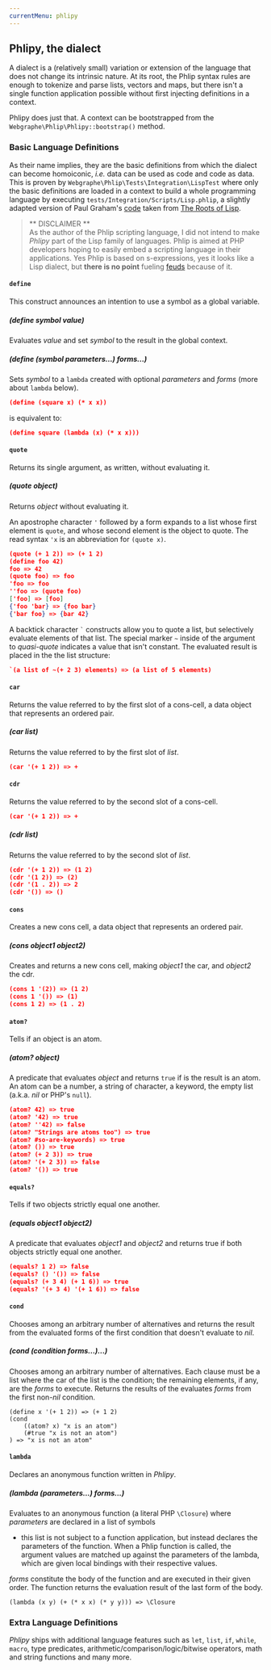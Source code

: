 ```yaml
---
currentMenu: phlipy
---
```

## Phlipy, the dialect

A dialect is a (relatively small) variation or extension of the language that does not change its intrinsic nature.
At its root, the Phlip syntax rules are enough to tokenize and parse lists, vectors and maps, but there isn't
a single function application possible without first injecting definitions in a context.

Phlipy does just that. A context can be bootstrapped from the `Webgraphe\Phlip\Phlipy::bootstrap()` method.

### Basic Language Definitions

As their name implies, they are the basic definitions from which the dialect can become homoiconic, _i.e._ data can be
used as code and code as data. This is proven by `Webgraphe\Phlip\Tests\Integration\LispTest` where only the basic
definitions are loaded in a context to build a whole programming language by executing
`tests/Integration/Scripts/Lisp.phlip`, a slightly adapted version of Paul Graham's
[code](http://lib.store.yahoo.net/lib/paulgraham/jmc.lisp) taken from
[The Roots of Lisp]((http://www.paulgraham.com/rootsoflisp.html)).

> ** DISCLAIMER **<br>
As the author of the Phlip scripting language, I did not intend to make _Phlipy_ part of the Lisp
family of languages. Phlip is aimed at PHP developers hoping to easily embed a scripting language in their applications.
Yes Phlip is based on s-expressions, yes it looks like a Lisp dialect, but **there is no point** fueling
[feuds](http://wiki.c2.com/?HolyWar) because of it.

#### `define`

This construct announces an intention to use a symbol as a global variable.

##### (**define** *symbol* *value*)

Evaluates *value* and set *symbol* to the result in the global context.

##### (**define** (*symbol* *parameters*...) *forms*...)

Sets *symbol* to a `lambda` created with optional *parameters* and *forms* (more about `lambda` below).

```json
(define (square x) (* x x))
```
is equivalent to:
```json
(define square (lambda (x) (* x x)))
```

#### `quote`

Returns its single argument, as written, without evaluating it.

##### (**quote** *object*)

Returns *object* without evaluating it.

An apostrophe character `'` followed by a form expands to a list whose first element is `quote`, and whose second
element is the object to quote. The read syntax `'x` is an abbreviation for `(quote x)`.

```json
(quote (+ 1 2)) => (+ 1 2)
(define foo 42)
foo => 42
(quote foo) => foo
'foo => foo
''foo => (quote foo)
['foo] => [foo]
{'foo 'bar} => {foo bar}
{'bar foo} => {bar 42}
```

A backtick character `` ` `` constructs allow you to quote a list, but selectively evaluate elements of that list. The
special marker `~` inside of the argument to _quasi-quote_ indicates a value that isn't constant. The evaluated result
is placed in the the list structure:

```json
`(a list of ~(+ 2 3) elements) => (a list of 5 elements)
```

#### `car`

Returns the value referred to by the first slot of a cons-cell, a data object that represents an ordered pair.

##### (**car** *list*)

Returns the value referred to by the first slot of *list*.

```json
(car '(+ 1 2)) => +
```

#### `cdr`

Returns the value referred to by the second slot of a cons-cell.

```json
(car '(+ 1 2)) => +
```

##### (**cdr** *list*)

Returns the value referred to by the second slot of *list*.

```json
(cdr '(+ 1 2)) => (1 2)
(cdr '(1 2)) => (2)
(cdr '(1 . 2)) => 2
(cdr '()) => ()
```

#### `cons`

Creates a new cons cell, a data object that represents an ordered pair.

##### (**cons** *object1* *object2*)

Creates and returns a new cons cell, making *object1* the car, and *object2* the cdr.

```json
(cons 1 '(2)) => (1 2)
(cons 1 '()) => (1)
(cons 1 2) => (1 . 2)
```

#### `atom?`

Tells if an object is an atom.

##### (**atom?** *object*)

A predicate that evaluates *object* and returns `true` if is the result is an atom. An atom can be a number, a string
of character, a keyword, the empty list (a.k.a. *nil* or PHP's `null`).

```json
(atom? 42) => true
(atom? '42) => true
(atom? ''42) => false
(atom? "Strings are atoms too") => true
(atom? #so-are-keywords) => true
(atom? ()) => true
(atom? (+ 2 3)) => true
(atom? '(+ 2 3)) => false
(atom? '()) => true
```

#### `equals?`

Tells if two objects strictly equal one another.

##### (**equals** *object1* *object2*)

A predicate that evaluates *object1* and *object2* and returns true if both objects strictly equal one another.

```json
(equals? 1 2) => false
(equals? () '()) => false
(equals? (+ 3 4) (+ 1 6)) => true
(equals? '(+ 3 4) '(+ 1 6)) => false
```

#### `cond`

Chooses among an arbitrary number of alternatives and returns the result from the evaluated forms of the first condition
that doesn't evaluate to *nil*.

##### (**cond** (*condition* *forms*...)...)

Chooses among an arbitrary number of alternatives. Each clause must be a list where the car of the list is the
condition; the remaining elements, if any, are the *forms* to execute. Returns the results of the evaluates *forms*
from the first non-*nil* condition.

```
(define x '(+ 1 2)) => (+ 1 2)
(cond
    ((atom? x) "x is an atom")
    (#true "x is not an atom")
) => "x is not an atom"
```

#### `lambda`

Declares an anonymous function written in _Phlipy_.

##### (**lambda** (*parameters*...) *forms*...)

Evaluates to an anonymous function (a literal PHP `\Closure`) where *parameters* are declared in a list of symbols
- this list is not subject to a function application, but instead declares the parameters of the function. When a Phlip
function is called, the argument values are matched up against the parameters of the lambda, which are given local
bindings with their respective values.

*forms* constitute the body of the function and are executed in their given order. The function returns the evaluation
result of the last form of the body.

```form
(lambda (x y) (+ (* x x) (* y y))) => \Closure
```

### Extra Language Definitions

_Phlipy_ ships with additional language features such as `let`, `list`, `if`, `while`, `macro`, type predicates,
arithmetic/comparison/logic/bitwise operators, math and string functions and many more.